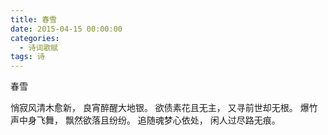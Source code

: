 ```yaml
---
title: 春雪
date: 2015-04-15 00:00:00
categories:
  - 诗词歌赋
tags: 诗
---
```

春雪 

悄寂风清木愈新，
良宵醉醒大地银。
欲债素花且无主，
又寻前世却无根。
爆竹声中身飞舞，
飘然欲落且纷纷。
追随魂梦心依处，
闲人过尽路无痕。

